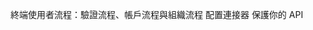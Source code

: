 <Url href="/end-user-flows"> 終端使用者流程：驗證流程、帳戶流程與組織流程 </Url>
<Url href="/connectors"> 配置連接器 </Url>
<Url href="/authorization/api-resources/protect-your-api"> 保護你的 API </Url>
